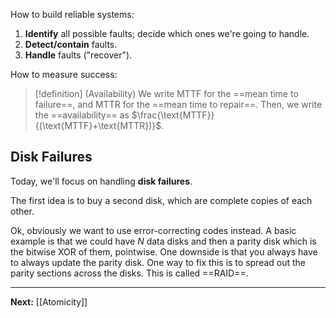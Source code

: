 How to build reliable systems:

1. **Identify** all possible faults; decide which ones we're going to handle.
2. **Detect/contain** faults.
3. **Handle** faults ("recover").

How to measure success:

> [!definition] (Availability)
> We write $\text{MTTF}$ for the ==mean time to failure==, and $\text{MTTR}$ for the ==mean time to repair==. Then, we write the ==availability== as $\frac{\text{MTTF}}{(\text{MTTF}+\text{MTTR})}$.

## Disk Failures

Today, we'll focus on handling **disk failures**.

The first idea is to buy a second disk, which are complete copies of each other.

Ok, obviously we want to use error-correcting codes instead. A basic example is that we could have $N$ data disks and then a parity disk which is the bitwise XOR of them, pointwise. One downside is that you always have to always update the parity disk. One way to fix this is to spread out the parity sections across the disks. This is called ==RAID==. 

---

**Next:** [[Atomicity]]